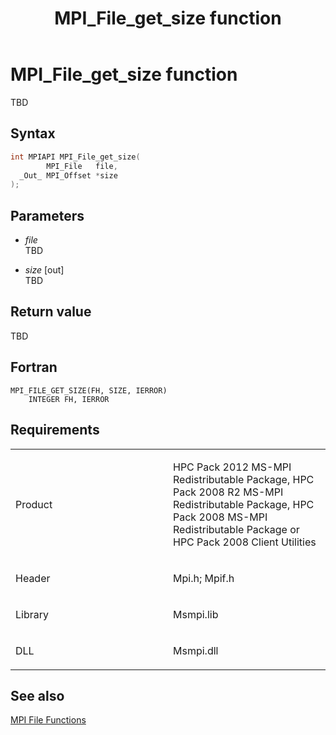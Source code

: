 ﻿---
title: MPI_File_get_size function
TOCTitle: MPI_File_get_size function
ms:assetid: f6f80e03-8aee-4a61-80cd-4238e6e80994
ms:mtpsurl: https://msdn.microsoft.com/en-us/library/Dn473319(v=VS.85)
ms:contentKeyID: 59360865
ms.date: 03/28/2018
mtps_version: v=VS.85
f1_keywords:
- MPI_FILE_GET_SIZE
- mpif/MPI_File_get_size
- mpi/MPI_FILE_GET_SIZE
dev_langs:
- C++
- C
---

# MPI\_File\_get\_size function

TBD

## Syntax

``` c++
int MPIAPI MPI_File_get_size(
        MPI_File   file,
  _Out_ MPI_Offset *size
);
```

## Parameters

  - *file*  
    TBD

  - *size* \[out\]  
    TBD

## Return value

TBD

## Fortran

    MPI_FILE_GET_SIZE(FH, SIZE, IERROR)
        INTEGER FH, IERROR

## Requirements

<table>
<colgroup>
<col style="width: 50%" />
<col style="width: 50%" />
</colgroup>
<tbody>
<tr class="odd">
<td><p>Product</p></td>
<td><p>HPC Pack 2012 MS-MPI Redistributable Package, HPC Pack 2008 R2 MS-MPI Redistributable Package, HPC Pack 2008 MS-MPI Redistributable Package or HPC Pack 2008 Client Utilities</p></td>
</tr>
<tr class="even">
<td><p>Header</p></td>
<td>Mpi.h;
Mpif.h</td>
</tr>
<tr class="odd">
<td><p>Library</p></td>
<td>Msmpi.lib</td>
</tr>
<tr class="even">
<td><p>DLL</p></td>
<td>Msmpi.dll</td>
</tr>
</tbody>
</table>


## See also

[MPI File Functions](mpi-file-functions.md)

